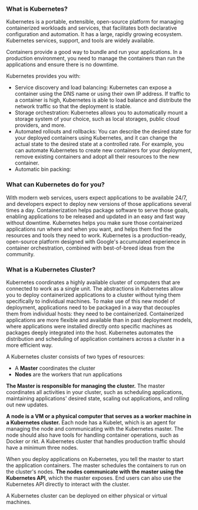 ### What is Kubernetes?
Kubernetes is a portable, extensible, open-source platform for managing containerized workloads and services, that facilitates both declarative configuration and automation. It has a large, rapidly growing ecosystem. Kubernetes services, support, and tools are widely available. 

Containers provide a good way to bundle and run your applications. In a production environment, you need to manage the containers than run the applications and ensure there is no downtime. 

Kubernetes provides you with:
- Service discovery and load balancing: Kubernetes can expose a container using the DNS name or using their own IP address. If traffic to a container is high, Kubernetes is able to load balance and distribute the network traffic so that the deployment is stable. 
- Storage orchestration: Kubernetes allows you to automatically mount a storage system of your choice, such as local storages, public cloud providers, and more. 
- Automated rollouts and rollbacks: You can describe the desired state for your deployed containers using Kubernetes, and it can change the actual state to the desired state at a controlled rate. For example, you can automate Kubernetes to create new containers for your deployment, remove existing containers and adopt all their resources to the new container. 
- Automatic bin packing: 

### What can Kubernetes do for you?
With modern web services, users expect applications to be available 24/7, and developers expect to deploy new versions of those applications several times a day. Containerization helps package software to serve those goals, enabling applications to be released and updated in an easy and fast way without downtime. Kubernetes helps you make sure those containerized applications run where and when you want, and helps them find the resources and tools they need to work. Kubernetes is a production-ready, open-source platform designed with Google's accumulated experience in container orchestration, combined with best-of-breed ideas from the community. 

### What is a Kubernetes Cluster?
Kubernetes coordinates a highly available cluster of computers that are connected to work as a single unit. The abstractions in Kubernetes allow you to deploy containerized applications to a cluster without tying them specifically to individual machines. To make use of this new model of deployment, applications need to be packaged in a way that decouples them from individual hosts: they need to be containerized. Containerized applications are more flexible and available than in past deployment models, where applications were installed directly onto specific machines as packages deeply integrated into the host. 
Kubernetes automates the distribution and scheduling of application containers across a cluster in a more efficient way. 

A Kubernetes cluster consists of two types of resources:
- A **Master** coordinates the cluster
- **Nodes** are the workers that run applications

**The Master is responsible for managing the cluster.** The master coordinates all activities in your cluster, such as scheduling applications, maintaining applications' desired state, scaling out applications, and rolling out new updates. 

**A node is a VM or a physical computer that serves as a worker machine in a Kubernetes cluster.** Each node has a Kubelet, which is an agent for managing the node and communicating with the Kubernetes master. The node should also have tools for handling container operations, such as Docker or rkt. A Kubernetes cluster that handles production traffic should have a minimum three nodes. 

When you deploy applications on Kubernetes, you tell the master to start the application containers. The master schedules the containers to run on the cluster's nodes. **The nodes communicate with the master using the Kubernetes API**, which the master exposes. End users can also use the Kubernetes API directly to interact with the cluster. 

A Kubernetes cluster can be deployed on either physical or virtual machines. 
